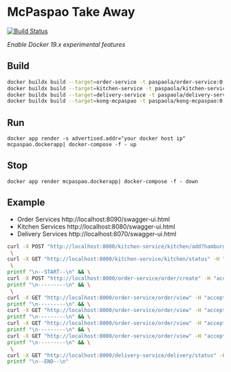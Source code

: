 McPaspao Take Away
==================
[![Build Status](https://travis-ci.org/paspao/McPaspaoTakeAway.svg?branch=master)](https://travis-ci.org/paspao/McPaspaoTakeAway)

*Enable Docker 19.x experimental features*

Build
-----

```bash
docker buildx build --target=order-service -t paspaola/order-service:0.0.1 --load . &&\
docker buildx build --target=kitchen-service -t paspaola/kitchen-service:0.0.1 --load . &&\
docker buildx build --target=delivery-service -t paspaola/delivery-service:0.0.1 --load . &&\
docker buildx build --target=kong-mcpaspao -t paspaola/kong-mcpaspao:0.0.1 --load . 
```

Run
---

    docker app render -s advertised.addr="your docker host ip" mcpaspao.dockerapp| docker-compose -f - up
    
Stop
----

    docker app render mcpaspao.dockerapp| docker-compose -f - down

Example
-------


* Order Services http://localhost:8090/swagger-ui.html
* Kitchen Services http://localhost:8080/swagger-ui.html
* Delivery Services http://localhost:8070/swagger-ui.html


```bash
curl -X POST "http://localhost:8000/kitchen-service/kitchen/add?hamburgerType=KOBE&quantity=2" -H "accept: application/json"|jq -C && \
 \
curl -X GET "http://localhost:8000/kitchen-service/kitchen/status" -H "accept: application/json"|jq -C && \
 \
printf "\n--START--\n" && \
curl -X POST "http://localhost:8000/order-service/order/create" -H "accept: application/json" -H "Content-Type: application/json" -d "{ \"addressDTO\": { \"number\": \"string\", \"street\": \"string\" }, \"cookingType\": \"BLOOD\", \"hamburgerList\": [ { \"hamburgerType\": \"KOBE\", \"quantity\": 2 } ], \"price\": 10}" |jq -C && \
printf "\n---------\n" && \
 \
curl -X GET "http://localhost:8000/order-service/order/view" -H "accept: application/json"|jq -C  && sleep 5 && \
printf "\n---------\n" && \
curl -X GET "http://localhost:8000/order-service/order/view" -H "accept: application/json"|jq -C && sleep 5 && \
printf "\n---------\n" && \
curl -X GET "http://localhost:8000/order-service/order/view" -H "accept: application/json"|jq -C && sleep 5 && \
printf "\n---------\n" && \
curl -X GET "http://localhost:8000/order-service/order/view" -H "accept: application/json"|jq -C && \
printf "\n---------\n" && \
 \
curl -X GET "http://localhost:8000/delivery-service/delivery/status" -H "accept: application/json"|jq -C && \
printf "\n--END--\n"
```
